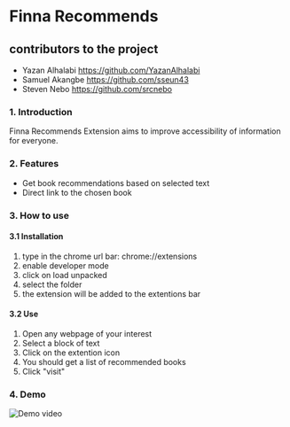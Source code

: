 # Finna Recommends

## contributors to the project
- Yazan Alhalabi  https://github.com/YazanAlhalabi
- Samuel Akangbe  https://github.com/sseun43
- Steven Nebo   https://github.com/srcnebo

### 1. Introduction

Finna Recommends Extension aims to improve accessibility of information for everyone.

### 2. Features

- Get book recommendations based on selected text
- Direct link to the chosen book

### 3. How to use

#### 3.1 Installation

1. type in the chrome url bar: chrome://extensions
2. enable developer mode
3. click on load unpacked
4. select the folder
5. the extension will be added to the extentions bar

#### 3.2 Use

1. Open any webpage of your interest
2. Select a block of text
3. Click on the extention icon
4. You should get a list of recommended books
5. Click "visit"

### 4. Demo

![Demo video](finna-demo.gif)
